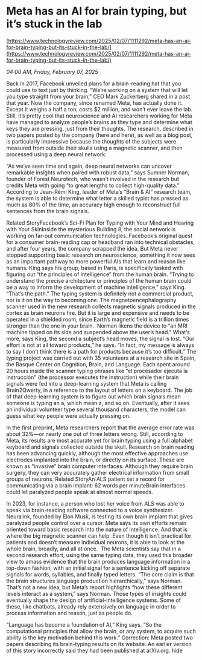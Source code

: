 # Meta has an AI for brain typing, but it’s stuck in the lab

[https://www.technologyreview.com/2025/02/07/1111292/meta-has-an-ai-for-brain-typing-but-its-stuck-in-the-lab/](https://www.technologyreview.com/2025/02/07/1111292/meta-has-an-ai-for-brain-typing-but-its-stuck-in-the-lab/)

*04:00 AM, Friday, February 07, 2025*

Back in 2017, Facebook unveiled plans for a brain-reading hat that you could use to text just by thinking. “We’re working on a system that will let you type straight from your brain,” CEO Mark Zuckerberg shared in a post that year. Now the company, since renamed Meta, has actually done it. Except it weighs a half a ton, costs $2 million, and won’t ever leave the lab.  Still, it’s pretty cool that neuroscience and AI researchers working for Meta have managed to analyze people’s brains as they type and determine what keys they are pressing, just from their thoughts. The research, described in two papers posted by the company (here and here), as well as a blog post, is particularly impressive because the thoughts of the subjects were measured from outside their skulls using a magnetic scanner, and then processed using a deep neural network.

“As we’ve seen time and again, deep neural networks can uncover remarkable insights when paired with robust data,” says Sumner Norman, founder of Forest Neurotech, who wasn’t involved in the research but credits Meta with going “to great lengths to collect high-quality data.” According to Jean-Rémi King, leader of Meta’s “Brain & AI” research team, the system is able to determine what letter a skilled typist has pressed as much as 80% of the time, an accuracy high enough to reconstruct full sentences from the brain signals.

Related StoryFacebook’s Sci-Fi Plan for Typing with Your Mind and Hearing with Your SkinInside the mysterious Building 8, the social network is working on far-out communication technologies. Facebook’s original quest for a consumer brain-reading cap or headband ran into technical obstacles, and after four years, the company scrapped the idea. But Meta never stopped supporting basic research on neuroscience, something it now sees as an important pathway to more powerful AIs that learn and reason like humans. King says his group, based in Paris, is specifically tasked with figuring out “the principles of intelligence” from the human brain. “Trying to understand the precise architecture or principles of the human brain could be a way to inform the development of machine intelligence," says King. “That’s the path.” The typing system is definitely not a commercial product, nor is it on the way to becoming one. The magnetoencephalography scanner used in the new research collects magnetic signals produced in the cortex as brain neurons fire. But it is large and expensive and needs to be operated in a shielded room, since Earth’s magnetic field is a trillion times stronger than the one in your brain.   Norman likens the device to “an MRI machine tipped on its side and suspended above the user’s head.” What’s more, says King, the second a subject’s head moves, the signal is lost. “Our effort is not at all toward products,” he says. “In fact, my message is always to say I don’t think there is a path for products because it’s too difficult.” The typing project was carried out with 35 volunteers at a research site in Spain, the Basque Center on Cognition, Brain, and Language. Each spent around 20 hours inside the scanner typing phrases like “el procesador ejecuta la instrucción" (the processor executes the instruction) while their brain signals were fed into a deep-learning system that Meta is calling Brain2Qwerty, in a reference to the layout of letters on a keyboard. The job of that deep-learning system is to figure out which brain signals mean someone is typing an a, which mean z, and so on. Eventually, after it sees an individual volunteer type several thousand characters, the model can guess what key people were actually pressing on.

In the first preprint, Meta researchers report that the average error rate was about 32%—or nearly one out of three letters wrong. Still, according to Meta, its results are most accurate yet for brain typing using a full alphabet keyboard and signals collected outside the skull. Research on brain reading has been advancing quickly, although the most effective approaches use electrodes implanted into the brain, or directly on its surface. These are known as “invasive” brain computer interfaces. Although they require brain surgery, they can very accurately gather electrical information from small groups of neurons. Related StoryAn ALS patient set a record for communicating via a brain implant: 62 words per minuteBrain interfaces could let paralyzed people speak at almost normal speeds.

In 2023, for instance, a person who lost her voice from ALS was able to speak via brain-reading software connected to a voice synthesizer. Neuralink, founded by Elon Musk, is testing its own brain implant that gives paralyzed people control over a cursor. Meta says its own efforts remain oriented toward basic research into the nature of intelligence. And that is where the big magnetic scanner can help. Even though it isn’t practical for patients and doesn’t measure individual neurons, it is able to look at the whole brain, broadly, and all at once.  The Meta scientists say that in a second research effort, using the same typing data, they used this broader view to amass evidence that the brain produces language information in a top-down fashion, with an initial signal for a sentence kicking off separate signals for words, syllables, and finally typed letters. “The core claim is that the brain structures language production hierarchically,” says Norman. That’s not a new idea, but Meta’s report highlights “how these different levels interact as a system,” says Norman. Those types of insights could eventually shape the design of artificial-intelligence systems. Some of these, like chatbots, already rely extensively on language in order to process information and reason, just as people do.

“Language has become a foundation of AI,” King says. “So the computational principles that allow the brain, or any system, to acquire such ability is the key motivation behind this work.” Correction: Meta posted two papers describing its brain-typing results on its website. An earlier version of this story incorrectly said they had been published at arXiv.org.  hide


